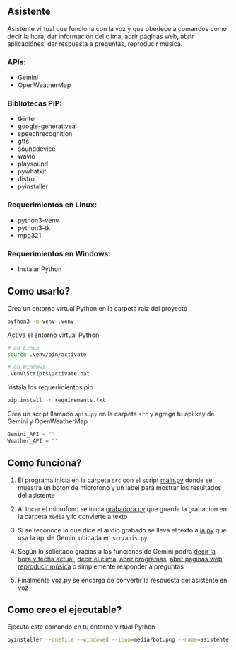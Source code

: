 ## Asistente
Asistente virtual que funciona con la voz y que obedece a comandos
como decir la hora, dar información del clima, abrir páginas web,
abrir aplicaciónes, dar respuesta a preguntas, reproducir música.

### APIs:
- Gemini
- OpenWeatherMap

### Bibliotecas PIP:
- tkinter
- google-generativeai
- speechrecognition
- gtts
- sounddevice
- wavio
- playsound
- pywhatkit
- distro
- pyinstaller

### Requerimientos en Linux:
- python3-venv
- python3-tk
- mpg321

### Requerimientos en Windows:
- Instalar Python

## Como usarlo?
Crea un entorno virtual Python en la carpeta raiz del proyecto
```bash
python3 -m venv .venv
```
Activa el entorno virtual Python
```bash
# en Linux
source .venv/bin/activate
```
```bash
# en Windows
.venv\Scripts\activate.bat
```
Instala los requerimientos pip
```bash
pip install -r requirements.txt
```
Crea un script llamado ```apis.py``` en la carpeta ```src``` y agrega tu api key de Gemini y OpenWeatherMap
```python
Gemini_API = ""
Weather_API = ""
```

## Como funciona?
1. El programa inicia en la carpeta ```src``` con el script [main.py](src/main.py) donde se muestra un boton de microfono y un label para mostrar los resultados del asistente

2. Al tocar el microfono se inicia [grabadora.py](src/grabadora.py) que guarda la grabacion en la carpeta ```media``` y lo convierte a texto

3. Si se reconoce lo que dice el audio grabado se lleva el texto a [ia.py](src/ia.py) que usa la api de Gemini ubicada en ```src/apis.py```

4. Según lo solicitado gracias a las funciones de Gemini podra [decir la hora y fecha actual](src/tiempo.py), [decir el clima](src/clima.py), [abrir programas](src/programas.py), [abrir paginas web](src/web.py), [reproducir música](src/musica.py) o simplemente responder a preguntas

5. Finalmente [voz.py](src/voz.py) se encarga de convertir la respuesta del asistente en voz

## Como creo el ejecutable?
Ejecuta este comando en tu entorno virtual Python
```bash
pyinstaller --onefile --windowed --icon=media/bot.png --name=asistente --add-data=media/bot.png:media --add-data=media/microfono.png:media src/main.py
```